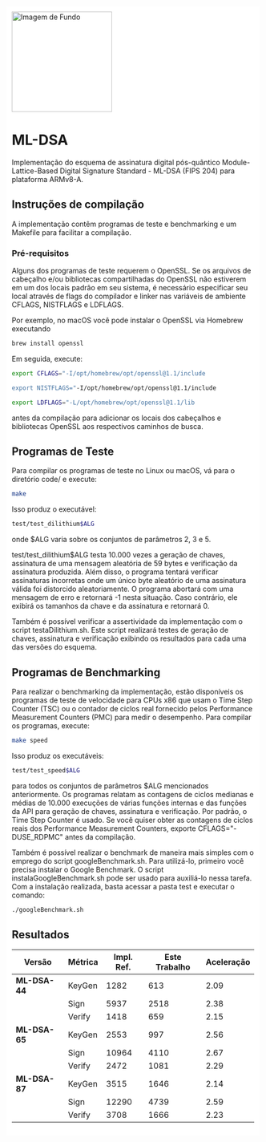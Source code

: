 <div style="background-color: white; padding: 10px; display: inline-block;">

<img src="https://github.com/user-attachments/assets/214dfa1b-5536-4cdc-9df4-acef1aff5e7f" alt="Imagem de Fundo" width="200" height="auto">

# ML-DSA

Implementação do esquema de assinatura digital pós-quântico Module-Lattice-Based Digital Signature Standard - ML-DSA (FIPS 204) para plataforma ARMv8-A.

## Instruções de compilação
A implementação contêm programas de teste e benchmarking e um Makefile para facilitar a compilação.

### Pré-requisitos

Alguns dos programas de teste requerem o OpenSSL. Se os arquivos de cabeçalho e/ou bibliotecas compartilhadas do OpenSSL não estiverem em um dos locais padrão em seu sistema, é necessário especificar seu local através de flags do compilador e linker nas variáveis de ambiente CFLAGS, NISTFLAGS e LDFLAGS.

Por exemplo, no macOS você pode instalar o OpenSSL via Homebrew executando

```sh 
brew install openssl
```

Em seguida, execute:

```sh
export CFLAGS="-I/opt/homebrew/opt/openssl@1.1/include

export NISTFLAGS="-I/opt/homebrew/opt/openssl@1.1/include

export LDFLAGS="-L/opt/homebrew/opt/openssl@1.1/lib
```

antes da compilação para adicionar os locais dos cabeçalhos e bibliotecas OpenSSL aos respectivos caminhos de busca.

## Programas de Teste
Para compilar os programas de teste no Linux ou macOS, vá para o diretório code/ e execute:

```sh
make
```

Isso produz o executável:

```sh
test/test_dilithium$ALG
```

onde $ALG varia sobre os conjuntos de parâmetros 2, 3 e 5.

test/test_dilithium$ALG testa 10.000 vezes a geração de chaves, assinatura de uma mensagem aleatória de 59 bytes e verificação da assinatura produzida. Além disso, o programa tentará verificar assinaturas incorretas onde um único byte aleatório de uma assinatura válida foi distorcido aleatoriamente. O programa abortará com uma mensagem de erro e retornará -1 nesta situação. Caso contrário, ele exibirá os tamanhos da chave e da assinatura e retornará 0.

Também é possível verificar a assertividade da implementação com o script testaDilithium.sh. Este script realizará testes de geração de chaves, assinatura e verificação exibindo os resultados para cada uma das versões do esquema.

## Programas de Benchmarking
Para realizar o benchmarking da implementação, estão disponíveis os programas de teste de velocidade para CPUs x86 que usam o Time Step Counter (TSC) ou o contador de ciclos real fornecido pelos Performance Measurement Counters (PMC) para medir o desempenho. Para compilar os programas, execute:

```sh
make speed
```

Isso produz os executáveis:

```sh
test/test_speed$ALG
```

para todos os conjuntos de parâmetros $ALG mencionados anteriormente. Os programas relatam as contagens de ciclos medianas e médias de 10.000 execuções de várias funções internas e das funções da API para geração de chaves, assinatura e verificação. Por padrão, o Time Step Counter é usado. Se você quiser obter as contagens de ciclos reais dos Performance Measurement Counters, exporte CFLAGS="-DUSE_RDPMC" antes da compilação.

Também é possível realizar o benchmark de maneira mais simples com o emprego do script googleBenchmark.sh. Para utilizá-lo, primeiro você precisa instalar o Google Benchmark. O script instalaGoogleBenchmark.sh pode ser usado para auxiliá-lo nessa tarefa. Com a instalação realizada, basta acessar a pasta test e executar o comando:

```sh
./googleBenchmark.sh
```
## Resultados
| **Versão**    | **Métrica** | **Impl. Ref.** | **Este Trabalho** | **Aceleração** |
|---------------|-------------|----------------|-------------------|----------------|
| **ML-DSA-44** | KeyGen      | 1282           | 613               | 2.09           |
|               | Sign        | 5937           | 2518              | 2.38           |
|               | Verify      | 1418           | 659               | 2.15           |
| **ML-DSA-65** | KeyGen      | 2553           | 997               | 2.56           |
|               | Sign        | 10964          | 4110              | 2.67           |
|               | Verify      | 2472           | 1081              | 2.29           |
| **ML-DSA-87** | KeyGen      | 3515           | 1646              | 2.14           |
|               | Sign        | 12290          | 4739              | 2.59           |
|               | Verify      | 3708           | 1666              | 2.23           |

</div>
